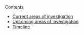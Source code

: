 Contents

- [Current areas of investigation](#current-areas-of-investigation")
- [Upcoming areas of investigation](#upcoming-areas-of-investigation)
- [Timeline](#timeline)

